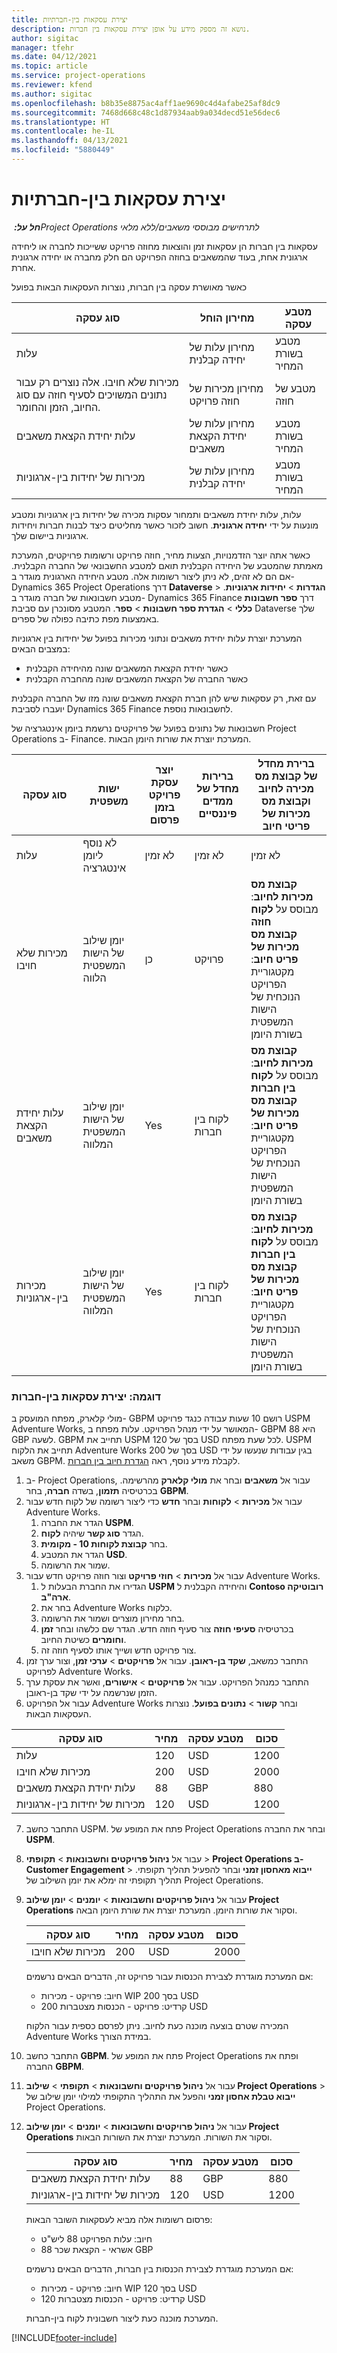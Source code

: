 ```yaml
---
title: יצירת עסקאות בין-חברתיות
description: נושא זה מספק מידע על אופן יצירת עסקאות בין חברות.
author: sigitac
manager: tfehr
ms.date: 04/12/2021
ms.topic: article
ms.service: project-operations
ms.reviewer: kfend
ms.author: sigitac
ms.openlocfilehash: b8b35e8875ac4aff1ae9690c4d4afabe25af8dc9
ms.sourcegitcommit: 7468d668c48c1d87934aab9a034decd51e56dec6
ms.translationtype: HT
ms.contentlocale: he-IL
ms.lasthandoff: 04/13/2021
ms.locfileid: "5880449"
---
```

# <a name="create-intercompany-transactions"></a>יצירת עסקאות בין-חברתיות

_**חל על:** ‏Project Operations לתרחישים מבוססי משאבים/ללא מלאי_

עסקאות בין חברות הן עסקאות זמן והוצאות מחוזה פרויקט ששייכות לחברה או ליחידה ארגונית אחת, בעוד שהמשאבים בחוזה הפרויקט הם חלק מחברה או יחידה ארגונית אחרת.

כאשר מאושרת עסקה בין חברות, נוצרות העסקאות הבאות בפועל

| **סוג עסקה** | **מחירון הוחל** | **מטבע עסקה** |
| --- | --- | --- |
| עלות | מחירון עלות של יחידה קבלנית | מטבע בשורת המחיר |
| מכירות שלא חויבו. אלה נוצרים רק עבור נתונים המשויכים לסעיף חוזה עם סוג החיוב, הזמן והחומר. | מחירון מכירות של חוזה פרויקט | מטבע של חוזה |
| עלות יחידת הקצאת משאבים | מחירון עלות של יחידת הקצאת משאבים‬ | מטבע בשורת המחיר |
| מכירות של יחידות בין-ארגוניות | מחירון עלות של יחידה קבלנית | מטבע בשורת המחיר |

עלות, עלות יחידת משאבים ותמחור עסקות מכירה של יחידות בין ארגוניות ומטבע מונעות על ידי **יחידה ארגונית**. חשוב לזכור כאשר מחליטים כיצד לבנות חברות ויחידות ארגוניות ביישום שלך.

כאשר אתה יוצר הזדמנויות, הצעות מחיר, חוזה פרויקט ורשומות פרויקטים, המערכת מאמתת שהמטבע של היחידה הקבלנית תואם למטבע החשבונאי של החברה הקבלנית. אם הם לא זהים, לא ניתן ליצור רשומות אלה. מטבע היחידה הארגונית מוגדר ב- Dynamics 365 Project Operations דרך **Dataverse** > **הגדרות** > **יחידות ארגוניות**. מטבע חשבונאות של חברה מוגדר ב- Dynamics 365 Finance דרך **ספר חשבונות כללי** > **הגדרת ספר חשבונות** > **ספר**. המטבע מסונכרן עם סביבת Dataverse שלך באמצעות מפת כתיבה כפולה של ספרים.

המערכת יוצרת עלות יחידת משאבים ונתוני מכירות בפועל של יחידות בין ארגוניות במצבים הבאים:

  - כאשר יחידת הקצאת המשאבים שונה מהיחידה הקבלנית
  - כאשר החברה של הקצאת המשאבים שונה מהחברה הקבלנית

עם זאת, רק עסקאות שיש להן חברת הקצאת משאבים שונה מזו של החברה הקבלנית יועברו לסביבת Dynamics 365 Finance לחשבונאות נוספת.

חשבונאות של נתונים בפועל של פרויקטים נרשמת ביומן אינטגרציה של Project Operations ב- Finance. המערכת יוצרת את שורות היומן הבאות.

| **סוג עסקה** | **ישות‬ משפטית** | **יוצר עסקת פרויקט בזמן פרסום** | **ברירות מחדל של ממדים פיננסיים** | **ברירת מחדל של קבוצת מס מכירה לחיוב וקבוצת מס מכירות של פריטי חיוב** |
| --- | --- | --- | --- | --- |
| עלות | לא נוסף ליומן אינטגרציה | לא זמין | לא זמין | לא זמין |
| מכירות שלא חויבו | יומן שילוב של הישות המשפטית הלווה | ‏‏כן | פרויקט | **קבוצת מס מכירות לחיוב**: מבוסס על **לקוח חוזה** <br/> **קבוצת מס מכירות של פריט חיוב**: מקטגוריית הפרויקט הנוכחית של הישות המשפטית בשורת היומן |
| עלות יחידת הקצאת משאבים | יומן שילוב של הישות המשפטית המלווה | Yes | לקוח בין חברות | **קבוצת מס מכירות לחיוב**: מבוסס על **לקוח בין חברות** <br/> **קבוצת מס מכירות של פריט חיוב**: מקטגוריית הפרויקט הנוכחית של הישות המשפטית בשורת היומן |
| מכירות בין-ארגוניות | יומן שילוב של הישות המשפטית המלווה | Yes | לקוח בין חברות | **קבוצת מס מכירות לחיוב**: מבוסס על **לקוח בין חברות** <br/> **קבוצת מס מכירות של פריט חיוב**: מקטגוריית הפרויקט הנוכחית של הישות המשפטית בשורת היומן |

### <a name="example-intercompany-transactions"></a>דוגמה: יצירת עסקאות בין-חברות

מולי קלארק, מפתח המועסק ב- GBPM רושם 10 שעות עבודה כנגד פרויקט USPM Adventure Works, המאושר על ידי מנהל הפרויקט. עלות מפתח ב- GBPM היא 88 GBP לשעה. GBPM תחייב את USPM בסך של 120 USD לכל שעת מפתח. USPM תחייב את הלקוח Adventure Works בסך של 200 USD בגין עבודות שנעשו על ידי משאב GBPM. לקבלת מידע נוסף, ראה [הגדרת חיוב בין חברות](configure-intercompany-invoicing.md).

1. ב- Project Operations, עבור אל **משאבים** ובחר את **מולי קלארק** מהרשימה. בכרטיסיה **תזמון**, בשדה **חברה**, בחר **GBPM**.
2. עבור אל **מכירות** > **לקוחות** ובחר **חדש** כדי ליצור רשומה של לקוח חדש עבור Adventure Works.
    1. הגדר את החברה **USPM**.
    2. הגדר **סוג קשר** שיהיה **לקוח**.
    3. בחר **קבוצת לקוחות 10 - מקומית**.
    4. הגדר את המטבע **USD**.
    5. שמור את הרשומה.
3. עבור אל **מכירות** > **חוזי פרויקט** וצור חוזה פרויקט חדש עבור Adventure Works.
    1. הגדירו את החברת הבעלות ל **USPM** והיחידה הקבלנית ל **Contoso רובוטיקה ארה"ב**.
    2. בחר את Adventure Works כלקוח.
    3. בחר מחירון מוצרים ושמור את הרשומה.
    4. בכרטיסיה **סעיפי חוזה** צור סעיף חוזה חדש. הגדר שם כלשהו ובחר **זמן וחומרים** כשיטת החיוב.
    5. צור פרויקט חדש ושייך אותו לסעיף חוזה זה.
4. התחבר כמשאב, **שקד בן-ראובן**. עבור אל **פרויקטים** > **ערכי זמן**, וצור ערך זמן לפרויקט Adventure Works.
5. התחבר כמנהל הפרויקט. עבור אל **פרויקטים** > **אישורים**, ואשר את עסקת ערך הזמן שנרשמה על ידי שקד בן-ראובן.
6. עבור אל הפרויקט Adventure Works ובחר **קשור** > **נתונים בפועל**. נוצרות העסקאות הבאות.

| **סוג עסקה** | **מחיר** | **מטבע עסקה** | **סכום** |
| --- | --- | --- | --- |
| עלות | 120 | USD | 1200 |
| מכירות שלא חויבו | 200 | USD | 2000 |
| עלות יחידת הקצאת משאבים | 88 | GBP | 880 |
| מכירות של יחידות בין-ארגוניות | 120 | USD | 1200 |

7. התחבר כחשב USPM. פתח את המופע של Project Operations ובחר את החברה **USPM**. 
8. עבור אל **ניהול פרויקטים וחשבונאות** > **תקופתי** > **Project Operations ב-Customer Engagement** > **ייבוא מאחסון זמני** ובחר להפעיל תהליך תקופתי. תהליך תקופתי זה ימלא את יומן השילוב של Project Operations.
9. עבור אל **ניהול פרויקטים וחשבונאות** > **יומנים** > **יומן שילוב Project Operations** וסקור את שורות היומן. המערכת יוצרת את שורת היומן הבאה.

    | **סוג עסקה** | **מחיר** | **מטבע עסקה** | **סכום** |
    | --- | --- | --- | --- |
    | מכירות שלא חויבו | 200 | USD | 2000 |

    אם המערכת מוגדרת לצבירת הכנסות עבור פרויקט זה, הדברים הבאים נרשמים:

    - חיוב: פרויקט - מכירות WIP בסך 200 USD
    - קרדיט: פרויקט - הכנסות מצטברות 200 USD

    המכירה שטרם בוצעה מוכנה כעת לחיוב. ניתן לפרסם כספית עבור הלקוח Adventure Works במידת הצורך.

10. התחבר כחשב **GBPM**. פתח את המופע של Project Operations ופתח את החברה **GBPM**. 
11. עבור אל **ניהול פרויקטים וחשבונאות** > **תקופתי** > **שילוב Project Operations** > **ייבוא טבלת אחסון זמני** והפעל את התהליך התקופתי למילוי יומן שילוב של Project Operations.
12. עבור אל **ניהול פרויקטים וחשבונאות** > **יומנים** > **יומן שילוב Project Operations** וסקור את השורות. המערכת יוצרת את השורות הבאות.

    | **סוג עסקה** | **מחיר** | **מטבע עסקה** | **סכום** |
    | --- | --- | --- | --- |
    | עלות יחידת הקצאת משאבים | 88 | GBP | 880 |
    | מכירות של יחידות בין-ארגוניות | 120 | USD | 1200 |

    פרסום רשומות אלה מביא לעסקאות השובר הבאות:

    - חיוב: עלות הפרויקט 88 ליש"ט
    - אשראי‬ - הקצאת שכר 88 GBP

    אם המערכת מוגדרת לצבירת הכנסות בין חברות, הדברים הבאים נרשמים:

    - חיוב: פרויקט - מכירות WIP בסך 120 USD
    - קרדיט: פרויקט - הכנסות מצטברות 120 USD

    המערכת מוכנה כעת ליצור חשבונית לקוח בין-חברות.


[!INCLUDE[footer-include](../includes/footer-banner.md)]
